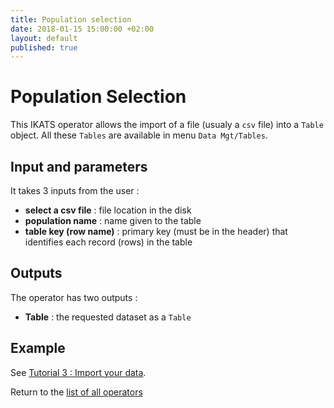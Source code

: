 ```yaml
---
title: Population selection
date: 2018-01-15 15:00:00 +02:00
layout: default
published: true
---
```

# Population Selection

This IKATS operator allows the import of a file (usualy a `csv` file) into a `Table` object. All these `Tables` are available in menu `Data Mgt/Tables`.


## Input and parameters

It takes 3 inputs from the user :

- **select a csv file** : file location in the disk
- **population name** : name given to the table
- **table key (row name)** : primary key (must be in the header) that identifies each record (rows) in the table

## Outputs

The operator has two outputs :

 - **Table** : the requested dataset as a `Table`

## Example
See [Tutorial 3 : Import your data](/doc/tutorials/tuto_imports.html).



Return to the [list of all operators](/operators.html)
